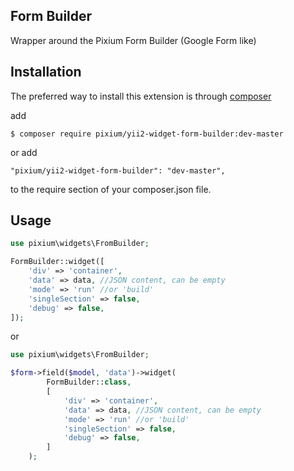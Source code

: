 ## Form Builder

Wrapper around the Pixium Form Builder (Google Form like)

## Installation

The preferred way to install this extension is through [composer](https://getcomposer.org/download/)

add

```
$ composer require pixium/yii2-widget-form-builder:dev-master
```

or add

```
"pixium/yii2-widget-form-builder": "dev-master",
```

to the require section of your composer.json file.


## Usage

```php
use pixium\widgets\FromBuilder;

FormBuilder::widget([
    'div' => 'container',
    'data' => data, //JSON content, can be empty
    'mode' => 'run' //or 'build'
    'singleSection' => false,
    'debug' => false,
]); 
```

or 

```php
use pixium\widgets\FromBuilder;

$form->field($model, 'data')->widget(
        FormBuilder::class,
        [
            'div' => 'container',
            'data' => data, //JSON content, can be empty
            'mode' => 'run' //or 'build'
            'singleSection' => false,
            'debug' => false,
        ]
    );

```

